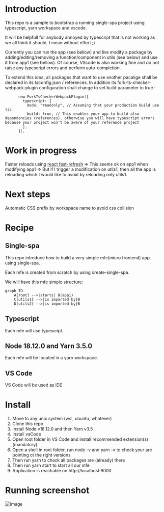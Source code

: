 # Introduction

This repo is a sample to bootstrap a running single-spa project using typescript, yarn workspace and vscode.

It will be helpfull for anybody annoyed by typescript that is not working as we all think it should, I mean without effort ;)

Currently you can run the app (see bellow) and live modify a package by adding/editing/removing a function/component in utils (see below) and use it from app1 (see bellow). Of course, VScode is also working fine and do not raise any typescript errors and perform auto-completion.

To extend this idea, all packages that want to use another pacakge shall be declared in its tsconfig.json / references.
In addition its fork-ts-checker-webpack-plugin configuration shall change to set build parameter to true : 
```
      new ForkTsCheckerWebpackPlugin({
        typescript: {
          mode: "readonly", // Assuming that your production build use tsc
          build: true, // This enables your app to build also dependencies (references), otherwise you will have typescript errors because your project won't be aware of your reference project
        },
      }),
```     

# Work in progress
Faster reloads using [react fast-refresh](https://github.com/pmmmwh/react-refresh-webpack-plugin)
=> This seems ok on app1 when modifying app1
=> But if I trigger a modification on utils1, then all the app is reloading which I would like to avoid by reloading only utils1.

# Next steps

Automatic CSS prefix by workspace name to avoid css collision 

# Recipe

## Single-spa

This repo introduce how to build a very simple mfe(micro frontend) app using single-spa.

Each mfe is created from scratch by using create-single-spa.

We will have this mfe simple structure:

```mermaid
graph TD
    A[root] -->|starts| B(app1)
    C[utils1] -->|is imported by|B
    D[utils2] -->|is imported by|B
```

## Typescript

Each mfe will use typescript.

## Node 18.12.0 and Yarn 3.5.0

Each mfe will be located in a yarn workspace.

## VS Code

VS Code will be used as IDE

# Install

1. Move to any unix system (wsl, ubuntu, whatever) 
2. Clone this repo
3. Install Node v18.12.0 and then Yarn v3.5
4. Install vsCode
5. Open root folder in VS Code and install recommended extension(s) (mandatory)
6. Open a shell in root folder, run node -v and yarn -v to check your are pointing ot the right versions
7. Then run yarn to check all packages are (already) there
8. Then run yarn start to start all our mfe
9. Application is reachable on http://localhost:9000

# Running screenshot
![image](https://user-images.githubusercontent.com/38427185/229594967-bd006ccf-327e-43af-8798-dead4395b6be.png)
